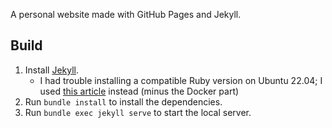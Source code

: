 A personal website made with GitHub Pages and Jekyll.

## Build

1. Install [Jekyll](https://jekyllrb.com/docs/).
    * I had trouble installing a compatible Ruby version on Ubuntu 22.04; I used [this article](https://www.mslinn.com/jekyll/6800-jekyll-jammy.html) instead (minus the Docker part)
1. Run `bundle install` to install the dependencies. 
1. Run `bundle exec jekyll serve` to start the local server.